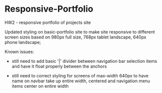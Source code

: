 # Responsive-Portfolio
HW2 - responsive portfolio of projects site

Updated styling on basic-portfolio site to make site responsive to different screen sizes based on 980px full size, 768px tablet landscape, 640px phone landscape;

Known issues:

- still need to add basic '|' divider between navigation bar selection items and have it float properly between the anchors

- still need to correct styling for screens of max-width 640px to have name on navbar take up entire width, centered and navigation menu items center on entire width